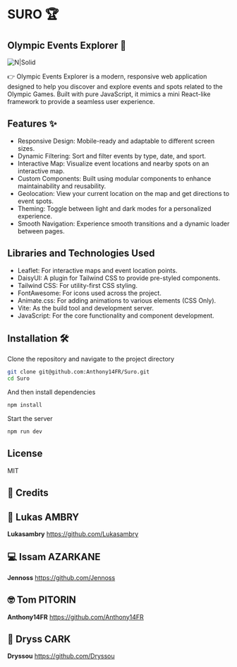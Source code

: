 # SURO 🏆
## Olympic Events Explorer 🌟
![N|Solid](https://i.imgur.com/XQSSvs7.png)

👉 Olympic Events Explorer is a modern, responsive web application designed to help you discover and explore events 
    and spots related to the Olympic Games. Built with pure JavaScript, it mimics a mini React-like framework to 
    provide a seamless user experience.

## Features ✨

- Responsive Design: Mobile-ready and adaptable to different screen sizes.
- Dynamic Filtering: Sort and filter events by type, date, and sport.
- Interactive Map: Visualize event locations and nearby spots on an interactive map.
- Custom Components: Built using modular components to enhance maintainability and reusability.
- Geolocation: View your current location on the map and get directions to event spots.
- Theming: Toggle between light and dark modes for a personalized experience.
- Smooth Navigation: Experience smooth transitions and a dynamic loader between pages.

## Libraries and Technologies Used

- Leaflet: For interactive maps and event location points.
- DaisyUI: A plugin for Tailwind CSS to provide pre-styled components.
- Tailwind CSS: For utility-first CSS styling.
- FontAwesome: For icons used across the project.
- Animate.css: For adding animations to various elements (CSS Only).
- Vite: As the build tool and development server.
- JavaScript: For the core functionality and component development.

## Installation 🛠️

Clone the repository and navigate to the project directory

```sh
git clone git@github.com:Anthony14FR/Suro.git
cd Suro
```

And then install dependencies

```sh
npm install
```

Start the server

```sh
npm run dev
```

## License

MIT

## 💎 Credits


## 🧙 Lukas AMBRY
**Lukasambry**
https://github.com/Lukasambry


## 💻 Issam AZARKANE
**Jennoss**
https://github.com/Jennoss

## 🤓 Tom PITORIN
**Anthony14FR**
https://github.com/Anthony14FR

## 🏐 Dryss CARK
**Dryssou**
https://github.com/Dryssou
